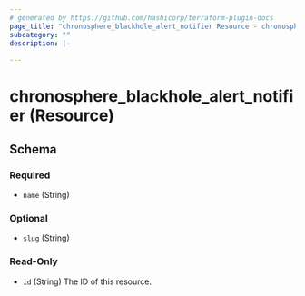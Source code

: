 ```yaml
---
# generated by https://github.com/hashicorp/terraform-plugin-docs
page_title: "chronosphere_blackhole_alert_notifier Resource - chronosphere"
subcategory: ""
description: |-
  
---
```


# chronosphere_blackhole_alert_notifier (Resource)





<!-- schema generated by tfplugindocs -->
## Schema

### Required

- `name` (String)

### Optional

- `slug` (String)

### Read-Only

- `id` (String) The ID of this resource.
